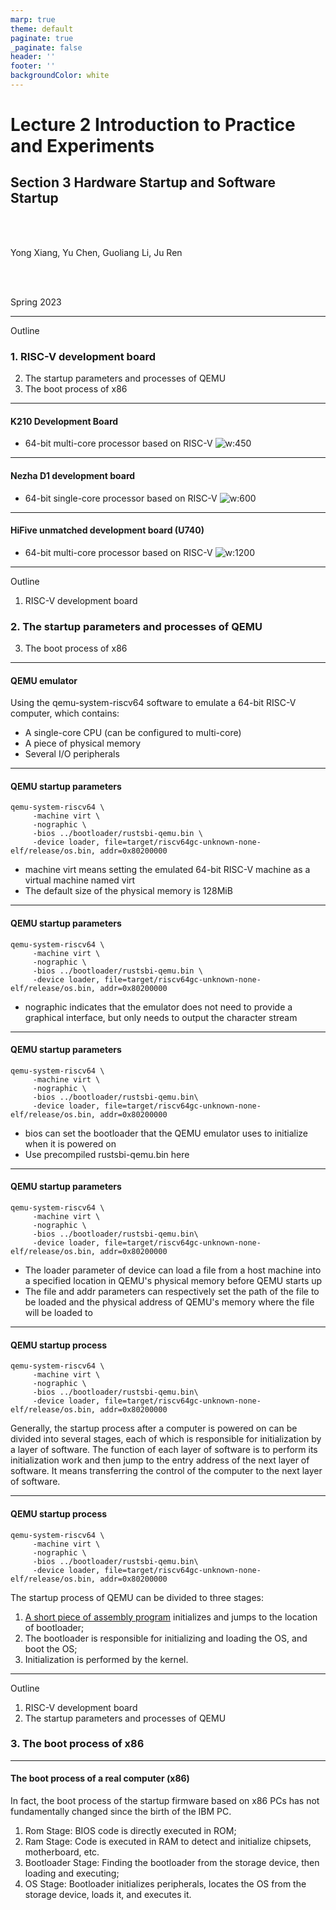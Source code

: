 ```yaml
---
marp: true
theme: default
paginate: true
_paginate: false
header: ''
footer: ''
backgroundColor: white
---
```


<!-- theme: gaia -->
<!-- _class: lead -->

# Lecture 2 Introduction to Practice and Experiments
## Section 3 Hardware Startup and Software Startup

<br>
<br>

Yong Xiang, Yu Chen, Guoliang Li, Ju Ren

<br>
<br>

Spring 2023

---
Outline

### 1. RISC-V development board
2. The startup parameters and processes of QEMU
3. The boot process of x86

---
#### K210 Development Board
- 64-bit multi-core processor based on RISC-V
![w:450](figs/k210.png)

---
#### Nezha D1 development board
- 64-bit single-core processor based on RISC-V
![w:600](figs/d1.png)

---
#### HiFive unmatched development board (U740)
- 64-bit multi-core processor based on RISC-V 
![w:1200](figs/sifive-hardware.png)

---
Outline

1. RISC-V development board
### 2. The startup parameters and processes of QEMU
3. The boot process of x86

---

#### QEMU emulator

Using the qemu-system-riscv64 software to emulate a 64-bit RISC-V computer, which contains:
- A single-core CPU (can be configured to multi-core)
- A piece of physical memory
- Several I/O peripherals

---
#### QEMU startup parameters
```
qemu-system-riscv64 \
     -machine virt \
     -nographic \
     -bios ../bootloader/rustsbi-qemu.bin \
     -device loader, file=target/riscv64gc-unknown-none-elf/release/os.bin, addr=0x80200000
```
- machine virt means setting the emulated 64-bit RISC-V machine as a virtual machine named virt
- The default size of the physical memory is 128MiB

---
#### QEMU startup parameters
```
qemu-system-riscv64 \
     -machine virt \
     -nographic \
     -bios ../bootloader/rustsbi-qemu.bin \
     -device loader, file=target/riscv64gc-unknown-none-elf/release/os.bin, addr=0x80200000
```
- nographic indicates that the emulator does not need to provide a graphical interface, but only needs to output the character stream 


---
#### QEMU startup parameters
```
qemu-system-riscv64 \
     -machine virt \
     -nographic \
     -bios ../bootloader/rustsbi-qemu.bin\
     -device loader, file=target/riscv64gc-unknown-none-elf/release/os.bin, addr=0x80200000
```
- bios can set the bootloader that the QEMU emulator uses to initialize when it is powered on
- Use precompiled rustsbi-qemu.bin here

---
#### QEMU startup parameters
```
qemu-system-riscv64 \
     -machine virt \
     -nographic \
     -bios ../bootloader/rustsbi-qemu.bin\
     -device loader, file=target/riscv64gc-unknown-none-elf/release/os.bin, addr=0x80200000
```
- The loader parameter of device can load a file from a host machine into a specified location in QEMU's physical memory before QEMU starts up
- The file and addr parameters can respectively set the path of the file to be loaded and the physical address of QEMU's memory where the file will be loaded to

---
#### QEMU startup process

```
qemu-system-riscv64 \
     -machine virt \
     -nographic \
     -bios ../bootloader/rustsbi-qemu.bin\
     -device loader, file=target/riscv64gc-unknown-none-elf/release/os.bin, addr=0x80200000
```
Generally, the startup process after a computer is powered on can be divided into several stages, each of which is responsible for initialization by a layer of software. The function of each layer of software is to perform its initialization work and then jump to the entry address of the next layer of software. It means transferring the control of the computer to the next layer of software.

---

<style scoped>
{
  font-size: 30px
}
</style>


#### QEMU startup process

```
qemu-system-riscv64 \
     -machine virt \
     -nographic \
     -bios ../bootloader/rustsbi-qemu.bin\
     -device loader, file=target/riscv64gc-unknown-none-elf/release/os.bin, addr=0x80200000
```
The startup process of QEMU can be divided to three stages:
1. [A short piece of assembly program](https://github.com/LearningOS/qemu/blob/386b2a5767f7642521cd07930c681ec8a6057e60/hw/riscv/virt.c#L536) initializes and jumps to the location of bootloader;
2. The bootloader is responsible for initializing and loading the OS, and boot the OS;
3. Initialization is performed by the kernel.

---
Outline

1. RISC-V development board
2. The startup parameters and processes of QEMU
### 3. The boot process of x86

---

<style scoped>
{
  font-size: 33px
}
</style>


#### The boot process of a real computer (x86)
In fact, the boot process of the startup firmware based on x86 PCs has not fundamentally changed since the birth of the IBM PC.

1. Rom Stage: BIOS code is directly executed in ROM;
2. Ram Stage: Code is executed in RAM to detect and initialize chipsets, motherboard, etc.
3. Bootloader Stage: Finding the bootloader from the storage device, then loading and executing;
4. OS Stage: Bootloader initializes peripherals, locates the OS from the storage device, loads it, and executes it.
